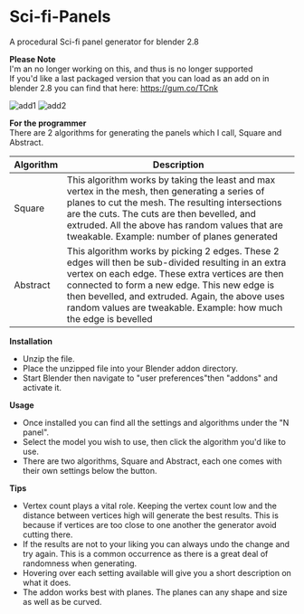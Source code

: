 # Sci-fi-Panels
A procedural Sci-fi panel generator for blender 2.8

**Please Note** </br>
I'm an no longer working on this, and thus is no longer supported </br>
If you'd like a last packaged version that you can load as an add on in blender 2.8 you can find that here: https://gum.co/TCnk 


![add1](https://user-images.githubusercontent.com/34284628/122260858-0b208000-ced4-11eb-9a1b-0dbeadf60015.PNG)
![add2](https://user-images.githubusercontent.com/34284628/122260872-0e1b7080-ced4-11eb-9a13-5d10ef3e34d3.PNG)


**For the programmer** </br>
There are 2 algorithms for generating the panels which I call, Square and Abstract.

| Algorithm     |  Description  |
| ------------- | ------------- |
| Square  | This algorithm works by taking the least and max vertex in the mesh, then generating a series of planes to cut the mesh. The resulting intersections are the cuts. The cuts are then bevelled, and extruded. All the above has random values that are tweakable. Example: number of planes generated |
| Abstract | This algorithm works by picking 2 edges. These 2 edges will then be sub-divided resulting in an extra vertex on each edge. These extra vertices are then connected to form a new edge. This new edge is then bevelled, and extruded. Again, the above uses random values are tweakable. Example: how much the edge is bevelled |

**Installation**
<ul>
  <li> Unzip the file. </li>
  <li> Place the unzipped file into your Blender addon directory. </li>
  <li> Start Blender then navigate to "user preferences"then "addons" and activate it. </li>
</ul>

**Usage**
<ul>
  <li> Once installed you can find all the settings and algorithms under the "N panel". </li>
  <li> Select the model you wish to use, then click the algorithm you'd like to use. </li>
  <li> There are two algorithms, Square and Abstract, each one comes with their own settings below the button. </li>  
</ul>

**Tips**
<ul>
  <li> Vertex count plays a vital role. Keeping the vertex count low and the distance between vertices high will generate the best  results. This is because if vertices are too close to one another the generator avoid cutting there. </li>
  <li> If the results are not to your liking you can always undo the change and try again. This is a common occurrence as there is a great deal of randomness when generating. </li>
  <li> Hovering over each setting available will give you a short description on what it does. </li>
  <li> The addon works best with planes. The planes can any shape and size as well as be curved. </li>
</ul>

